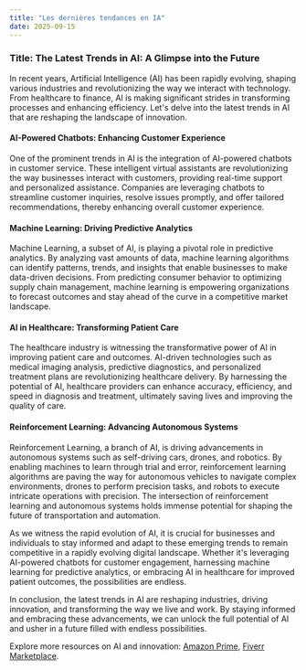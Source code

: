 ```yaml
---
title: "Les dernières tendances en IA"
date: 2025-09-15
---
```


### Title: The Latest Trends in AI: A Glimpse into the Future

In recent years, Artificial Intelligence (AI) has been rapidly evolving, shaping various industries and revolutionizing the way we interact with technology. From healthcare to finance, AI is making significant strides in transforming processes and enhancing efficiency. Let's delve into the latest trends in AI that are reshaping the landscape of innovation.

#### AI-Powered Chatbots: Enhancing Customer Experience
One of the prominent trends in AI is the integration of AI-powered chatbots in customer service. These intelligent virtual assistants are revolutionizing the way businesses interact with customers, providing real-time support and personalized assistance. Companies are leveraging chatbots to streamline customer inquiries, resolve issues promptly, and offer tailored recommendations, thereby enhancing overall customer experience.

#### Machine Learning: Driving Predictive Analytics
Machine Learning, a subset of AI, is playing a pivotal role in predictive analytics. By analyzing vast amounts of data, machine learning algorithms can identify patterns, trends, and insights that enable businesses to make data-driven decisions. From predicting consumer behavior to optimizing supply chain management, machine learning is empowering organizations to forecast outcomes and stay ahead of the curve in a competitive market landscape.

#### AI in Healthcare: Transforming Patient Care
The healthcare industry is witnessing the transformative power of AI in improving patient care and outcomes. AI-driven technologies such as medical imaging analysis, predictive diagnostics, and personalized treatment plans are revolutionizing healthcare delivery. By harnessing the potential of AI, healthcare providers can enhance accuracy, efficiency, and speed in diagnosis and treatment, ultimately saving lives and improving the quality of care.

#### Reinforcement Learning: Advancing Autonomous Systems
Reinforcement Learning, a branch of AI, is driving advancements in autonomous systems such as self-driving cars, drones, and robotics. By enabling machines to learn through trial and error, reinforcement learning algorithms are paving the way for autonomous vehicles to navigate complex environments, drones to perform precision tasks, and robots to execute intricate operations with precision. The intersection of reinforcement learning and autonomous systems holds immense potential for shaping the future of transportation and automation.

As we witness the rapid evolution of AI, it is crucial for businesses and individuals to stay informed and adapt to these emerging trends to remain competitive in a rapidly evolving digital landscape. Whether it's leveraging AI-powered chatbots for customer engagement, harnessing machine learning for predictive analytics, or embracing AI in healthcare for improved patient outcomes, the possibilities are endless.

In conclusion, the latest trends in AI are reshaping industries, driving innovation, and transforming the way we live and work. By staying informed and embracing these advancements, we can unlock the full potential of AI and usher in a future filled with endless possibilities.

Explore more resources on AI and innovation: [Amazon Prime](https://www.amazon.fr/amazonprime?_encoding=UTF8&primeCampaignId=prime_assoc_ft&tag=zenzen0d-21France), [Fiverr Marketplace](https://go.fiverr.com/visit/?bta=1071918&brand=fiverrmarketplace).